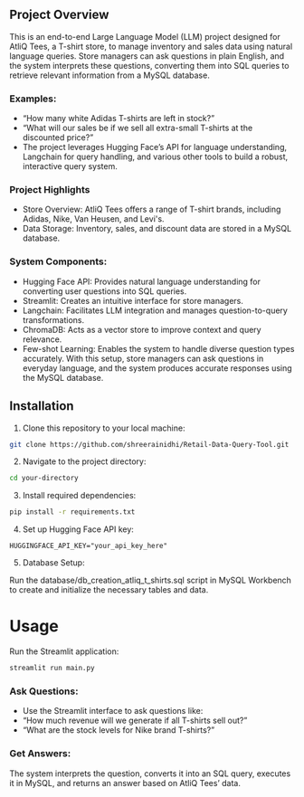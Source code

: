 ## Project Overview
This is an end-to-end Large Language Model (LLM) project designed for AtliQ Tees, a T-shirt store, to manage inventory and sales data using natural language queries. Store managers can ask questions in plain English, and the system interprets these questions, converting them into SQL queries to retrieve relevant information from a MySQL database.

### Examples:

- “How many white Adidas T-shirts are left in stock?”
- “What will our sales be if we sell all extra-small T-shirts at the discounted price?”
- The project leverages Hugging Face’s API for language understanding, Langchain for query handling, and various other tools to build a robust, interactive query system.

### Project Highlights
- Store Overview: AtliQ Tees offers a range of T-shirt brands, including Adidas, Nike, Van Heusen, and Levi's.
- Data Storage: Inventory, sales, and discount data are stored in a MySQL database.
### System Components:
- Hugging Face API: Provides natural language understanding for converting user questions into SQL queries.
- Streamlit: Creates an intuitive interface for store managers.
- Langchain: Facilitates LLM integration and manages question-to-query transformations.
- ChromaDB: Acts as a vector store to improve context and query relevance.
- Few-shot Learning: Enables the system to handle diverse question types accurately.
With this setup, store managers can ask questions in everyday language, and the system produces accurate responses using the MySQL database.


## Installation

1. Clone this repository to your local machine:
   
```bash
git clone https://github.com/shreerainidhi/Retail-Data-Query-Tool.git
```
2. Navigate to the project directory:
   
```bash
cd your-directory
```

3. Install required dependencies:
   
```bash
pip install -r requirements.txt
```
4. Set up Hugging Face API key:
```
HUGGINGFACE_API_KEY="your_api_key_here"
```

5. Database Setup:

 Run the database/db_creation_atliq_t_shirts.sql script in MySQL Workbench to create and initialize the necessary tables and data.

# Usage
Run the Streamlit application:

```bash
streamlit run main.py
```

### Ask Questions:

- Use the Streamlit interface to ask questions like:
- “How much revenue will we generate if all T-shirts sell out?”
- “What are the stock levels for Nike brand T-shirts?”
  
### Get Answers:

The system interprets the question, converts it into an SQL query, executes it in MySQL, and returns an answer based on AtliQ Tees’ data.
